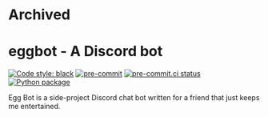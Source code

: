 # Archived

# eggbot - A Discord bot

[![Code style: black](https://img.shields.io/badge/code%20style-black-000000.svg)](https://github.com/psf/black)
[![pre-commit](https://img.shields.io/badge/pre--commit-enabled-brightgreen?logo=pre-commit&logoColor=white)](https://github.com/pre-commit/pre-commit)
[![pre-commit.ci status](https://results.pre-commit.ci/badge/github/Preocts/eggbot/main.svg)](https://results.pre-commit.ci/latest/github/Preocts/eggbot/main)
[![Python package](https://github.com/Preocts/eggbot/actions/workflows/python-tests.yml/badge.svg?branch=main)](https://github.com/Preocts/eggbot/actions/workflows/python-tests.yml)


Egg Bot is a side-project Discord chat bot written for a friend that just keeps me entertained.
